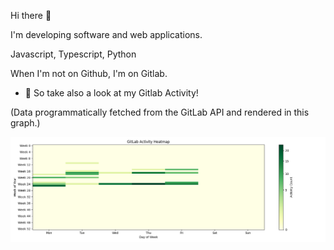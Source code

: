 Hi there 👋

I'm developing software and web applications.

Javascript, Typescript, Python

When I'm not on Github, I'm on Gitlab.

- 🔭 So take also a look at my Gitlab Activity!

(Data programmatically fetched from the GitLab API and rendered in this graph.)


![GitLab Activity](https://raw.githubusercontent.com/remireci/gitlab_activity/main/gitlab_activity.png)


